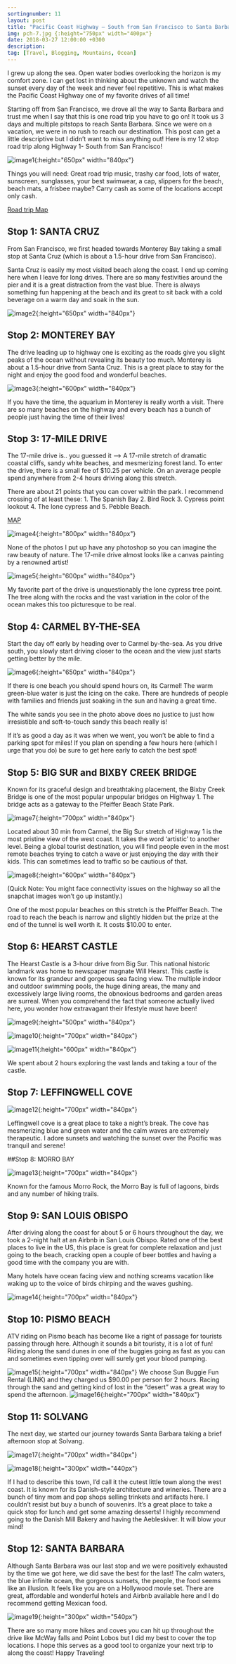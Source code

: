 ```yaml
---
sortingnumber: 11
layout: post
title: "Pacific Coast Highway – South from San Francisco to Santa Barbara! #Roadtrip"
img: pch-7.jpg {:height="750px" width="400px"}
date: 2018-03-27 12:00:00 +0300
description:
tag: [Travel, Blogging, Mountains, Ocean]
---
```


I grew up along the sea. Open water bodies overlooking the horizon is my comfort zone. I can get lost in thinking about the unknown and watch the sunset every day of the week and never feel repetitive. This is what makes the Pacific Coast Highway one of my favorite drives of all time!

Starting off from San Francisco, we drove all the way to Santa Barbara and trust me when I say that this is one road trip you have to go on! It took us 3 days and multiple pitstops to reach Santa Barbara. Since we were on a vacation, we were in no rush to reach our destination.  This post can get a little descriptive but I didn’t want to miss anything out! Here is my 12 stop road trip along Highway 1- South from San Francisco!

![image1]({{site.baseurl}}/assets/img/pch.jpg){:height="650px" width="840px"}


Things you will need: Great road trip music, trashy car food, lots of water, sunscreen, sunglasses, your best swimwear, a cap, slippers for the beach, beach mats, a frisbee maybe? Carry cash as some of the locations accept only cash.

[Road trip Map](https://www.google.com/maps/dir/San+Francisco,+CA/17+Mile+Dr,+Pacific+Grove,+CA+93950/Carmel-by-the-Sea,+CA/Big+Sur,+California/Hearst+Castle+Rd,+San+Simeon,+CA+93452/Fogcatcher+Inn,+Moonstone+Beach+Drive,+Cambria,+CA/San+Luis+Obispo,+CA/Pismo+Beach,+CA/Solvang,+CA+93463/Santa+Barbara,+CA/@36.1428471,-121.9152384,7.35z/data=!4m62!4m61!1m5!1m1!1s0x80859a6d00690021:0x4a501367f076adff!2m2!1d-122.4194155!2d37.7749295!1m5!1m1!1s0x808de6d9bcb322c7:0xef5071bc88164ab7!2m2!1d-121.9451473!2d36.6036929!1m5!1m1!1s0x808de615b717ec53:0xd2c22ba6ca51541c!2m2!1d-121.9232879!2d36.5552386!1m5!1m1!1s0x808de8a7780e4d77:0x37e8d859caefac61!2m2!1d-121.856261!2d36.3614749!1m5!1m1!1s0x8092cb591e4240c1:0xea71756f751dba99!2m2!1d-121.1826337!2d35.6740734!1m5!1m1!1s0x80ed31bd5a0cf933:0x3c0765a071155551!2m2!1d-121.112997!2d35.575973!1m5!1m1!1s0x80ece6be7b6cc227:0xbc0290c2ceef0f46!2m2!1d-120.6596156!2d35.2827524!1m5!1m1!1s0x80ec587dc3f7d8cf:0xb9cb5298f0426fa5!2m2!1d-120.6412827!2d35.1427533!1m5!1m1!1s0x80e954a0fc922285:0x2d0e281b060bc156!2m2!1d-120.1376481!2d34.5958201!1m5!1m1!1s0x80e914c76f2d83d5:0xc8d13a64d7ba7648!2m2!1d-119.6981901!2d34.4208305!3e0)

## Stop 1: SANTA CRUZ

From San Francisco, we first headed towards Monterey Bay taking a small stop at Santa Cruz (which is about a 1.5-hour drive from San Francisco).

Santa Cruz is easily my most visited beach along the coast. I end up coming here when I leave for long drives. There are so many festivities around the pier and it is a great distraction from the vast blue. There is always something fun happening at the beach and its great to sit back with a cold beverage on a warm day and soak in the sun.

![image2]({{site.baseurl}}/assets/img/pch-1.jpg){:height="650px" width="840px"}

## Stop 2: MONTEREY BAY

The drive leading up to highway one is exciting as the roads give you slight peaks of the ocean without revealing its beauty too much. Monterey is about a 1.5-hour drive from Santa Cruz. This is a great place to stay for the night and enjoy the good food and wonderful beaches.

![image3]({{site.baseurl}}/assets/img/pch-2.jpg){:height="600px" width="840px"}

If you have the time, the aquarium in Monterey is really worth a visit. There are so many beaches on the highway and every beach has a bunch of people just having the time of their lives!

## Stop 3: 17-MILE DRIVE

The 17-mile drive is.. you guessed it –>  A 17-mile stretch of dramatic coastal cliffs, sandy white beaches, and mesmerizing forest land. To enter the drive, there is a small fee of $10.25 per vehicle. On an average people spend anywhere from 2-4 hours driving along this stretch.

There are about 21 points that you can cover within the park. I recommend crossing of at least these: 1. The Spanish Bay 2. Bird Rock 3. Cypress point lookout 4. The lone cypress and 5. Pebble Beach.

[MAP](https://www.pebblebeach.com/content/uploads/17miledrive-map-20170920.pdf)

![image4]({{site.baseurl}}/assets/img/pch-3.jpg){:height="800px" width="840px"}

None of the photos I put up have any photoshop so you can imagine the raw beauty of nature. The 17-mile drive almost looks like a canvas painting by a renowned artist!

![image5]({{site.baseurl}}/assets/img/pch-4.jpg){:height="600px" width="840px"}

My favorite part of the drive is unquestionably the lone cypress tree point. The tree along with the rocks and the vast variation in the color of the ocean makes this too picturesque to be real.

## Stop 4: CARMEL BY-THE-SEA
Start the day off early by heading over to Carmel by-the-sea. As you drive south, you slowly start driving closer to the ocean and the view just starts getting better by the mile.

![image6]({{site.baseurl}}/assets/img/pch-5.jpg){:height="650px" width="840px"}

If there is one beach you should spend hours on, its Carmel! The warm green-blue water is just the icing on the cake. There are hundreds of people with families and friends just soaking in the sun and having a great time.

The white sands you see in the photo above does no justice to just how irresistible and soft-to-touch sandy this beach really is!

If it’s as good a day as it was when we went, you won’t be able to find a parking spot for miles! If you plan on spending a few hours here (which I urge that you do) be sure to get here early to catch the best spot!

## Stop 5: BIG SUR and BIXBY CREEK BRIDGE

Known for its graceful design and breathtaking placement, the Bixby Creek Bridge is one of the most popular unpopular bridges on Highway 1. The bridge acts as a gateway to the Pfeiffer Beach State Park.

![image7]({{site.baseurl}}/assets/img/pch-6.jpg){:height="700px" width="840px"}

Located about 30 min from Carmel, the Big Sur stretch of Highway 1 is the most pristine view of the west coast. It takes the word ‘artistic’ to another level. Being a global tourist destination, you will find people even in the most remote beaches trying to catch a wave or just enjoying the day with their kids. This can sometimes lead to traffic so be cautious of that.

![image8]({{site.baseurl}}/assets/img/pch-7.jpg){:height="600px" width="840px"}

(Quick Note: You might face connectivity issues on the highway so all the snapchat images won’t go up instantly.)

One of the most popular beaches on this stretch is the Pfeiffer Beach. The road to reach the beach is narrow and slightly hidden but the prize at the end of the tunnel is well worth it. It costs $10.00 to enter.

## Stop 6: HEARST CASTLE

The Hearst Castle is a 3-hour drive from Big Sur. This national historic landmark was home to newspaper magnate Will Hearst. This castle is known for its grandeur and gorgeous sea facing view. The multiple indoor and outdoor swimming pools, the huge dining areas, the many and excessively large living rooms, the obnoxious bedrooms and garden areas are surreal. When you comprehend the fact that someone actually lived here, you wonder how extravagant their lifestyle must have been!

![image9]({{site.baseurl}}/assets/img/pch-8.jpg){:height="500px" width="840px"}

![image10]({{site.baseurl}}/assets/img/pch-9.jpg){:height="700px" width="840px"}

![image11]({{site.baseurl}}/assets/img/pch-10.jpg){:height="600px" width="840px"}

We spent about 2 hours exploring the vast lands and taking a tour of the castle.

## Stop 7: LEFFINGWELL COVE

![image12]({{site.baseurl}}/assets/img/pch-11.jpg){:height="700px" width="840px"}

Leffingwell cove is a great place to take a night’s break. The cove has mesmerizing blue and green water and the calm waves are extremely therapeutic. I adore sunsets and watching the sunset over the Pacific was tranquil and serene!

##Stop 8: MORRO BAY

![image13]({{site.baseurl}}/assets/img/pch-12.jpg){:height="700px" width="840px"}

Known for the famous Morro Rock, the Morro Bay is full of lagoons, birds and any number of hiking trails.

## Stop 9: SAN LOUIS OBISPO

After driving along the coast for about 5 or 6 hours throughout the day, we took a 2-night halt at an Airbnb in San Louis Obispo. Rated one of the best places to live in the US, this place is great for complete relaxation and just going to the beach, cracking open a couple of beer bottles and having a good time with the company you are with.

Many hotels have ocean facing view and nothing screams vacation like waking up to the voice of birds chirping and the waves gushing.

![image14]({{site.baseurl}}/assets/img/pch-13.jpg){:height="700px" width="840px"}

## Stop 10: PISMO BEACH

ATV riding on Pismo beach has become like a right of passage for tourists passing through here. Although it sounds a bit touristy, it is a lot of fun! Riding along the sand dunes in one of the buggies going as fast as you can and sometimes even tipping over will surely get your blood pumping.

![image15]({{site.baseurl}}/assets/img/pch-14.jpg){:height="700px" width="840px"}
We choose Sun Buggie Fun Rental (LINK) and they charged us $90.00 per person for 2 hours. Racing through the sand and getting kind of lost in the “desert” was a great way to spend the afternoon.
![image16]({{site.baseurl}}/assets/img/pch-15.jpg){:height="700px" width="840px"}

## Stop 11: SOLVANG

The next day, we started our journey towards Santa Barbara taking a brief afternoon stop at Solvang.

![image17]({{site.baseurl}}/assets/img/pch-16.jpg){:height="700px" width="840px"}

![image18]({{site.baseurl}}/assets/img/pch-17.jpg){:height="300px" width="440px"}

If I had to describe this town, I’d call it the cutest little town along the west coast. It is known for its Danish-style architecture and wineries. There are a bunch of tiny mom and pop shops selling trinkets and artifacts here. I couldn’t resist but buy a bunch of souvenirs. It’s a great place to take a quick stop for lunch and get some amazing desserts! I highly recommend going to the Danish Mill Bakery and having the Aebleskiver. It will blow your mind!

## Stop 12: SANTA BARBARA

Although Santa Barbara was our last stop and we were positively exhausted by the time we got here, we did save the best for the last! The calm waters, the blue infinite ocean, the gorgeous sunsets, the people, the food seems like an illusion. It feels like you are on a Hollywood movie set. There are great, affordable and wonderful hotels and Airbnb available here and I do recommend getting Mexican food.

![image19]({{site.baseurl}}/assets/img/pch-18.jpg){:height="300px" width="540px"}

There are so many more hikes and coves you can hit up throughout the drive like McWay falls and Point Lobos but I did my best to cover the top locations. I hope this serves as a good tool to organize your next trip to along the coast! Happy Traveling!
